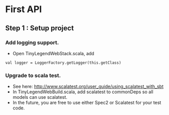 # First API #

## Step 1 : Setup project ##

### Add logging support. ###

- Open TinyLegendWebStack.scala, add 

```aidl
val logger = LoggerFactory.getLogger(this.getClass)
```
 
### Upgrade to scala test. ###
 
- See here: http://www.scalatest.org/user_guide/using_scalatest_with_sbt
- In TinyLegendWebBuild.scala, add scalatest to commonDeps so all models can use scalatest.
- In the future, you are free to use either Spec2 or Scalatest for your test code.

